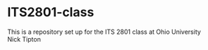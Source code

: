 # ITS2801-class
This is a repository set up for the ITS 2801 class at Ohio University  
Nick Tipton  
